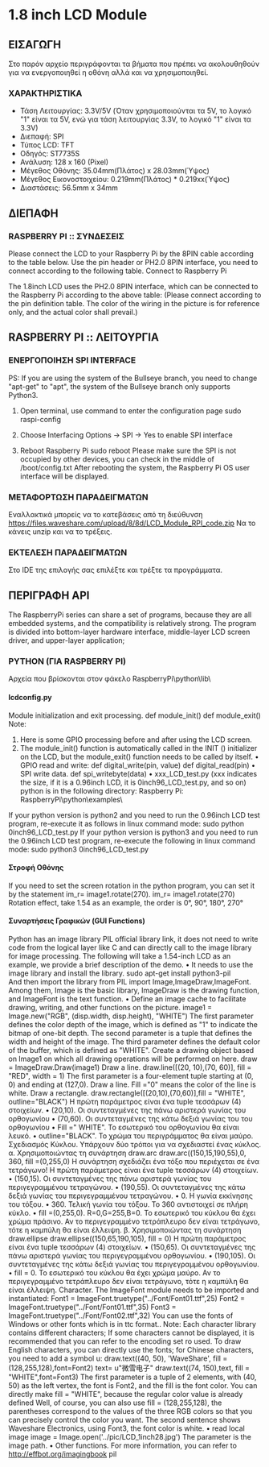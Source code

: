 # 1.8 inch LCD Module
 
## ΕΙΣΑΓΩΓΗ
Στο παρόν αρχείο περιγράφονται τα βήματα που πρέπει να ακολουθηθούν για να ενεργοποιηθεί η οθόνη αλλά και να χρησιμοποιηθεί.

### ΧΑΡΑΚΤΗΡΙΣΤΙΚΑ
-	Τάση Λειτουργίας: 3.3V/5V (Όταν χρησιμοποιούνται τα 5V, το λογικό "1" είναι τα 5V, ενώ για τάση λειτουργίας 3.3V, το λογικό "1" είναι τα 3.3V)
-	Διεπαφή: SPI
-	Τύπος LCD: TFT
-	Οδηγός: ST7735S
-	Ανάλυση: 128 x 160 (Pixel)
-	Μέγεθος Οθόνης: 35.04mm(Πλάτος) x 28.03mm(Ύψος)
-	Μέγεθος Εικονοστοιχείου: 0.219mm(Πλάτος) * 0.219xx(Ύψος)
-	Διαστάσεις: 56.5mm x 34mm

## ΔΙΕΠΑΦΗ

### RASPBERRY PI :: ΣΥΝΔΕΣΕΙΣ
Please connect the LCD to your Raspberry Pi by the 8PIN cable according to the table below.
Use the pin header or PH2.0 8PIN interface, you need to connect according to the following table.
Connect to Raspberry Pi
 
The 1.8inch LCD uses the PH2.0 8PIN interface, which can be connected to the Raspberry Pi according to the above table: (Please connect according to the pin definition table. The color of the wiring in the picture is for reference only, and the actual color shall prevail.)
 
## RASPBERRY PI :: ΛΕΙΤΟΥΡΓΙΑ

### ΕΝΕΡΓΟΠΟΙΗΣΗ SPI INTERFACE
PS: If you are using the system of the Bullseye branch, you need to change "apt-get" to "apt", the system of the Bullseye branch only supports Python3. 
1.	Open terminal, use command to enter the configuration page
sudo raspi-config
2.	Choose Interfacing Options -> SPI -> Yes to enable SPI interface
 
3.	Reboot Raspberry Pi
sudo reboot
Please make sure the SPI is not occupied by other devices, you can check in the middle of /boot/config.txt
After rebooting the system, the Raspberry Pi OS user interface will be displayed. 
 

### ΜΕΤΑΦΟΡΤΩΣΗ ΠΑΡΑΔΕΙΓΜΑΤΩΝ
Εναλλακτικά μπορείς να το κατεβάσεις από τη διεύθυνση 
https://files.waveshare.com/upload/8/8d/LCD_Module_RPI_code.zip
Να το κάνεις unzip και να το τρέξεις.

### ΕΚΤΕΛΕΣΗ ΠΑΡΑΔΕΙΓΜΑΤΩΝ
Στο IDE της επιλογής σας επιλέξτε και τρέξτε τα προγράμματα.

## ΠΕΡΙΓΡΑΦΗ API 
The RaspberryPi series can share a set of programs, because they are all embedded systems, and the compatibility is relatively strong.
The program is divided into bottom-layer hardware interface, middle-layer LCD screen driver, and upper-layer application; 
 
### PYTHON (ΓΙΑ RASPBERRY PI)

Αρχεία που βρίσκονται στον φάκελο RaspberryPi\python\lib\
 
#### lcdconfig.py
Module initialization and exit processing.
def module_init()
def module_exit()
Note:
1. Here is some GPIO processing before and after using the LCD screen.
2. The module_init() function is automatically called in the INIT () initializer on the LCD, but the module_exit() function needs to be called by itself.
•	GPIO read and write:
def  digital_write(pin, value)
def  digital_read(pin)
•	SPI write data.
def spi_writebyte(data)
•	xxx_LCD_test.py (xxx indicates the size, if it is a 0.96inch LCD, it is 0inch96_LCD_test.py, and so on)
python is in the following directory:
Raspberry Pi: RaspberryPi\python\examples\ 
 
If your python version is python2 and you need to run the 0.96inch LCD test program, re-execute it as follows in linux command mode: 
sudo python 0inch96_LCD_test.py
If your python version is python3 and you need to run the 0.96inch LCD test program, re-execute the following in linux command mode: 
sudo python3 0inch96_LCD_test.py

#### Στροφή Οθόνης
If you need to set the screen rotation in the python program, you can set it by the statement im_r= image1.rotate(270). 
im_r= image1.rotate(270)
Rotation effect, take 1.54 as an example, the order is 0°, 90°, 180°, 270°
 
#### Συναρτήσεις Γραφικών (GUI Functions)
Python has an image library PIL official library link, it does not need to write code from the logical layer like C and can directly call to the image library for image processing. The following will take a 1.54-inch LCD as an example, we provide a brief description of the demo. 
•	It needs to use the image library and install the library.
sudo apt-get install python3-pil  
And then import the library
from PIL import Image,ImageDraw,ImageFont.
Among them, Image is the basic library, ImageDraw is the drawing function, and ImageFont is the text function. 
•	Define an image cache to facilitate drawing, writing, and other functions on the picture.
image1 = Image.new("RGB", (disp.width, disp.height), "WHITE")
The first parameter defines the color depth of the image, which is defined as "1" to indicate the bitmap of one-bit depth. The second parameter is a tuple that defines the width and height of the image. The third parameter defines the default color of the buffer, which is defined as "WHITE". 
Create a drawing object based on Image1 on which all drawing operations will be performed on here.
draw = ImageDraw.Draw(image1)
Draw a line.
draw.line([(20, 10),(70, 60)], fill = "RED", width = 1)
The first parameter is a four-element tuple starting at (0, 0) and ending at (127,0). Draw a line. Fill ="0" means the color of the line is white. 
Draw a rectangle.
draw.rectangle([(20,10),(70,60)],fill = "WHITE", outline="BLACK")
Η πρώτη παράμετρος είναι ένα tuple τεσσάρων (4) στοιχείων.
•	(20,10). Οι συντεταγμένες της πάνω αριστερά γωνίας του ορθογωνίου
•	(70,60). Οι συντεταγμένες της κάτω δεξιά γωνίας του του ορθογωνίου
•	Fill =" WHITE". Το εσωτερικό του ορθογωνίου θα είναι λευκό.
•	outline="BLACK". Το χρώμα του περιγράμματος θα είναι μαύρο.
Σχεδιασμός Κύκλου.
Υπάρχουν δύο τρόποι για να σχεδιαστεί ένας κύκλος.
α. Χρησιμοποιώντας τη συνάρτηση draw.arc
draw.arc((150,15,190,55),0, 360, fill =(0,255,0)
Η συνάρτηση σχεδιάζει ένα τόξο που περιέχεται σε ένα τετράγωνο! 
Η πρώτη παράμετρος είναι ένα tuple τεσσάρων (4) στοιχείων.
•	(150,15). Οι συντεταγμένες της πάνω αριστερά γωνίας του περιγεγραμμένου τετραγώνου.
•	(190,55). Οι συντεταγμένες της κάτω δεξιά γωνίας του περιγεγραμμένου τετραγώνου.
•	0. Η γωνία εκκίνησης του τόξου.
•	360. Τελική γωνία του τόξου. Το 360 αντιστοιχεί σε πλήρη κύκλο.
•	fill =(0,255,0). R=0,G=255,B=0. Το εσωτερικό του κύκλου θα έχει χρώμα πράσινο.
Αν το περιγεγραμμένο τετράπλευρο δεν είναι τετράγωνο, τότε η καμπύλη θα είναι έλλειψη.
β. Χρησιμοποιώντας τη συνάρτηση draw.ellipse
draw.ellipse((150,65,190,105), fill = 0)
Η πρώτη παράμετρος είναι ένα tuple τεσσάρων (4) στοιχείων.
•	(150,65). Οι συντεταγμένες της πάνω αριστερά γωνίας του περιγεγραμμένου ορθογωνίου.
•	(190,105). Οι συντεταγμένες της κάτω δεξιά γωνίας του περιγεγραμμένου ορθογωνίου.
•	fill = 0. Το εσωτερικό του κύκλου θα έχει χρώμα μαύρο.
Αν το περιγεγραμμένο τετράπλευρο δεν είναι τετράγωνο, τότε η καμπύλη θα είναι έλλειψη.
Character.
The ImageFont module needs to be imported and instantiated: 
Font1 = ImageFont.truetype("../Font/Font01.ttf",25)
Font2 = ImageFont.truetype("../Font/Font01.ttf",35)
Font3 = ImageFont.truetype("../Font/Font02.ttf",32)
You can use the fonts of Windows or other fonts which is in ttc format..
Note: Each character library contains different characters; If some characters cannot be displayed, it is recommended that you can refer to the encoding set ro used. To draw English characters, you can directly use the fonts; for Chinese characters, you need to add a symbol u: 
draw.text((40, 50), 'WaveShare', fill = (128,255,128),font=Font2)
text= u"微雪电子"
draw.text((74, 150),text, fill = "WHITE",font=Font3)
The first parameter is a tuple of 2 elements, with (40, 50) as the left vertex, the font is Font2, and the fill is the font color. You can directly make fill = "WHITE", because the regular color value is already defined Well, of course, you can also use fill = (128,255,128), the parentheses correspond to the values of the three RGB colors so that you can precisely control the color you want. The second sentence shows Waveshare Electronics, using Font3, the font color is white.
•	read local image
image = Image.open('../pic/LCD_1inch28.jpg')
The parameter is the image path. 
•	Other functions.
For more information, you can refer to http://effbot.org/imagingbook pil 


